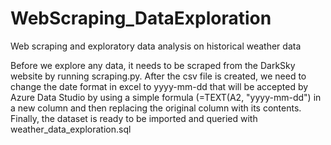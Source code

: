 # WebScraping_DataExploration
Web scraping and exploratory data analysis on historical weather data


Before we explore any data, it needs to be scraped from the DarkSky website by running scraping.py. After the csv file is created, we need
to change the date format in excel to yyyy-mm-dd that will be accepted by Azure Data Studio by using a simple formula (=TEXT(A2, "yyyy-mm-dd")
in a new column and then replacing the original column with its contents. 
Finally, the dataset is ready to be imported and queried with weather_data_exploration.sql
